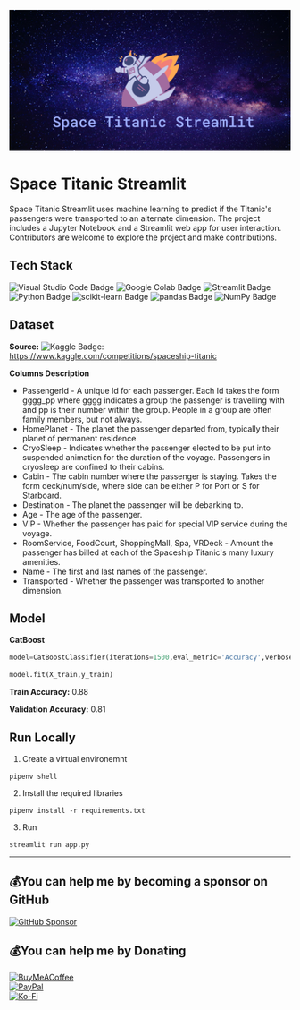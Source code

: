 ![Header](./heading.png)

# Space Titanic Streamlit

Space Titanic Streamlit uses machine learning to predict if the Titanic's passengers were transported to an alternate dimension. The project includes a Jupyter Notebook and a Streamlit web app for user interaction. Contributors are welcome to explore the project and make contributions.

## Tech Stack
![Visual Studio Code Badge](https://img.shields.io/badge/Visual%20Studio%20Code-007ACC?logo=visualstudiocode&logoColor=fff&style=plastic)
![Google Colab Badge](https://img.shields.io/badge/Google%20Colab-F9AB00?logo=googlecolab&logoColor=fff&style=plastic)
![Streamlit Badge](https://img.shields.io/badge/Streamlit-FF4B4B?logo=streamlit&logoColor=fff&style=plastic)
![Python Badge](https://img.shields.io/badge/Python-3776AB?logo=python&logoColor=fff&style=plastic)
![scikit-learn Badge](https://img.shields.io/badge/scikit--learn-F7931E?logo=scikitlearn&logoColor=fff&style=plastic)
![pandas Badge](https://img.shields.io/badge/pandas-150458?logo=pandas&logoColor=fff&style=plastic)
![NumPy Badge](https://img.shields.io/badge/NumPy-013243?logo=numpy&logoColor=fff&style=plastic)
## Dataset
**Source:**
![Kaggle Badge](https://img.shields.io/badge/Kaggle-20BEFF?logo=kaggle&logoColor=fff&style=flat): https://www.kaggle.com/competitions/spaceship-titanic

**Columns Description**

- PassengerId - A unique Id for each passenger. Each Id takes the form gggg_pp where gggg indicates a group the passenger is travelling with and pp is their number within the group. People in a group are often family members, but not always.
- HomePlanet - The planet the passenger departed from, typically their planet of permanent residence.
- CryoSleep - Indicates whether the passenger elected to be put into suspended animation for the duration of the voyage. Passengers in cryosleep are confined to their cabins.
- Cabin - The cabin number where the passenger is staying. Takes the form deck/num/side, where side can be either P for Port or S for Starboard.
- Destination - The planet the passenger will be debarking to.
- Age - The age of the passenger.
- VIP - Whether the passenger has paid for special VIP service during the voyage.
- RoomService, FoodCourt, ShoppingMall, Spa, VRDeck - Amount the passenger has billed at each of the Spaceship Titanic's many luxury amenities.
- Name - The first and last names of the passenger.
- Transported - Whether the passenger was transported to another dimension.

## Model
**CatBoost**

```python
model=CatBoostClassifier(iterations=1500,eval_metric='Accuracy',verbose=0)
```

```python
model.fit(X_train,y_train)
```

**Train Accuracy:** 0.88

**Validation Accuracy:** 0.81

## Run Locally
1. Create a virtual environemnt
```shell
pipenv shell
```
2. Install the required libraries
```shell
pipenv install -r requirements.txt
```
3. Run
```shell
streamlit run app.py
```


---
## 💰You can help me by becoming a sponsor on GitHub
[![GitHub Sponsor](https://img.shields.io/badge/GitHub%20Sponsors-EA4AAA?logo=githubsponsors&logoColor=fff&style=square)](https://github.com/sponsors/pangineering) 

## 💰You can help me by Donating
[![BuyMeACoffee](https://img.shields.io/badge/Buy%20Me%20a%20Coffee-ffdd00?style=for-the-badge&logo=buy-me-a-coffee&logoColor=black)](https:buymeacoffee.com/pangineering)  
[![PayPal](https://img.shields.io/badge/PayPal-00457C?style=for-the-badge&logo=paypal&logoColor=white)](PayPal.Me/pangineering6415)  
[![Ko-Fi](https://img.shields.io/badge/Ko--fi-F16061?style=for-the-badge&logo=ko-fi&logoColor=white)](https://ko-fi.com/pangineering) 
